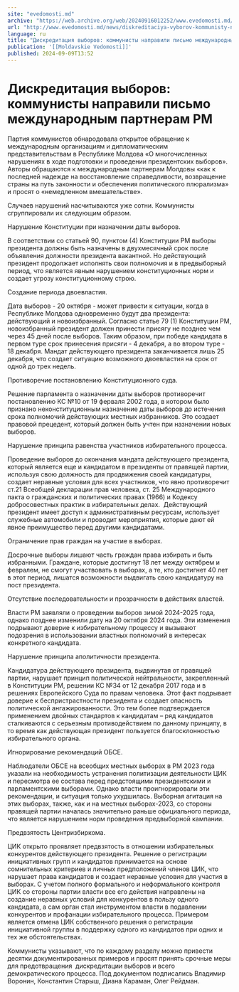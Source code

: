 ```yaml
---
site: "evedomosti.md"
archive: "https://web.archive.org/web/20240916012252/www.evedomosti.md/news/diskreditaciya-vyborov-kommunisty-napravili-pismo-mezhdunaro"
url: "http://www.evedomosti.md/news/diskreditaciya-vyborov-kommunisty-napravili-pismo-mezhdunaro"
language: ru
title: "Дискредитация выборов: коммунисты направили письмо международным партнерам РМ"
publication: '[[Moldavskie Vedomosti]]'
published: 2024-09-09T13:52
---
```


# Дискредитация выборов: коммунисты направили письмо международным партнерам РМ

Партия коммунистов обнародовала открытое обращение к международным организациям и дипломатическим представительствам в Республике Молдова «О многочисленных нарушениях в ходе подготовки и проведении президентских выборов». Авторы обращаются к международным партнерам Молдовы «как к последней надежде на восстановление справедливости, возвращение страны на путь законности и обеспечения политического плюрализма» и просят о «немедленном вмешательстве».

Случаев нарушений насчитываются уже сотни. Коммунисты сгруппировали их следующим образом.

Нарушение Конституции при назначении даты выборов.

В соответствии со статьей 90, пунктом (4) Конституции РМ выборы президента должны быть назначены в двухмесячный срок после объявления должности президента вакантной. Но действующий президент продолжает исполнять свои полномочия и в предвыборный период, что является явным нарушением конституционных норм и создает угрозу конституционному строю.

Создание периода двоевластия.

Дата выборов - 20 октября - может привести к ситуации, когда в Республике Молдова одновременно будут два президента: действующий и новоизбранный. Согласно статье 79 (1) Конституции РМ, новоизбранный президент должен принести присягу не позднее чем через 45 дней после выборов. Таким образом, при победе кандидата в первом туре срок принесения присяги - 4 декабря, а во втором туре - 18 декабря. Мандат действующего президента заканчивается лишь 25 декабря, что создает ситуацию возможного двоевластия на срок от одной до трех недель.

Противоречие постановлению Конституционного суда.

Решение парламента о назначении даты выборов противоречит постановлению КС №10 от 19 ферваля 2002 года, в котором было признано неконституционным назначение даты выборов до истечения срока полномочий действующих местных избранников. Это создает правовой прецедент, который должен быть учтен при назначении новых выборов.

Нарушение принципа равенства участников избирательного процесса.

Проведение выборов до окончания мандата действующего президента, который является еще и кандидатом в президенты от правящей партии, используя свою должность для продвижения своей кандидатуры, создает неравные условия для всех участников, что явно противоречит ст.21 Всеобщей декларации прав человека, ст. 25 Международного пакта о гражданских и политических правах (1966) и Кодексу добросовестных практик в избирательных делах.  Действующий президент имеет доступ к административным ресурсам, использует служебные автомобили и проводит мероприятия, которые дают ей явное преимущество перед другими кандидатами.

Ограничение прав граждан на участие в выборах.

Досрочные выборы лишают часть граждан права избирать и быть избранными. Граждане, которые достигнут 18 лет между октябрем и февралем, не смогут участвовать в выборах, а те, кто достигнет 40 лет в этот период, лишатся возможности выдвигать свою кандидатуру на пост президента.

Отсутствие последовательности и прозрачности в действиях властей.

Власти РМ заявляли о проведении выборов зимой 2024-2025 года, однако позднее изменили дату на 20 октября 2024 года. Эти изменения подрывают доверие к избирательному процессу и вызывают подозрения в использовании властных полномочий в интересах конкретного кандидата.

Нарушение принципа аполитичности президента.

Кандидатура действующего президента, выдвинутая от правящей партии, нарушает принцип политической нейтральности, закрепленный в Конституции РМ, решении КС №34 от 12 декабря 2017 года и в решениях Европейского Суда по правам человека. Этот факт подрывает доверие к беспристрастности президента и создает опасность политической ангажированности. Это тем более подтверждается применением двойных стандартов к кандидатам – ряд кандидатов сталкиваются с серьезным противодействием по данному принципу, в то время как действующая президент пользуется благосклонностью избирательного органа.

Игнорирование рекомендаций ОБСЕ.

Наблюдатели ОБСЕ на всеобщих местных выборах в РМ 2023 года указали на необходимость устранения политизации деятельности ЦИК и пересмотра ее состава перед предстоящими президентскими и парламентскими выборами. Однако власти проигнорировали эти рекомендации, и ситуация только ухудшилась. Выборная агитация на этих выборах, также, как и на местных выборах-2023, со стороны правящей партии началась значительно раньше официального периода, что является нарушением норм проведения предвыборной кампании.

Предвзятость Центризбиркома.

ЦИК открыто проявляет предвзятость в отношении избирательных конкурентов действующего президента. Решение о регистрации инициативных групп и кандидатов принимается на основе сомнительных критериев и личных предположений членов ЦИК, что нарушает права кандидатов и создает неравные условия для участия в выборах. С учетом полного формального и неформального контроля ЦИК со стороны партии власти все его действия направлены на создание неравных условий для конкурентов в пользу одного кандидата, а сам орган стал инструментом власти в подавлении конкурентов и профанации избирательного процесса. Примером является отмена ЦИК собственного решения о регистрации инициативной группы в поддержку одного из кандидатов при одних и тех же обстоятельствах.

Коммунисты указывают, что по каждому разделу можно привести десятки документированных примеров и просят принять срочные меры для предотвращения  дискредитации выборов и всего демократического процесса. Под документом подписались Владимир Воронин, Константин Старыш, Диана Караман, Олег Рейдман.